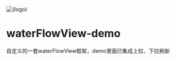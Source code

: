 ![(logo)](http://images.cnitblog.com/blog2015/497279/201505/051004492043385.png)
# waterFlowView-demo
自定义的一套waterFlowView框架，demo里面已集成上拉、下拉刷新
